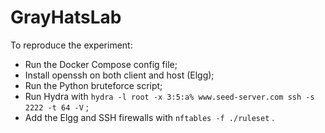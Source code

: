 # GrayHatsLab

To reproduce the experiment:

- Run the Docker Compose config file;
- Install openssh on both client and host (Elgg);
- Run the Python bruteforce script;
- Run Hydra with `hydra -l root -x 3:5:a% www.seed-server.com ssh -s 2222 -t 64 -V` ;
- Add the Elgg and SSH firewalls with `nftables -f ./ruleset` .